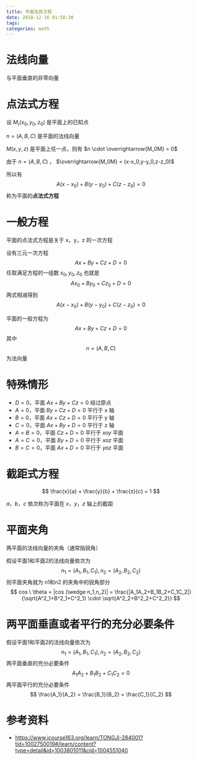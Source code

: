 ```yaml
---
title: 平面及其方程
date: 2018-12-16 01:58:30
tags:
categories: math
---
```


# 法线向量

与平面垂直的非零向量

# 点法式方程

设 $M_)(x_0,y_0,z_0)$ 是平面上的已知点

$n=(A,B,C)$ 是平面的法线向量

$M(x,y,z)$ 是平面上任一点，则有 $n \cdot \overrightarrow{M_0M} = 0$

由于 $n=(A,B,C)$ ， $\overrightarrow{M_0M} = (x-x_0,y-y_0,z-z_0)$

所以有
$$
A(x-x_0)+B(y-y_0)+C(z-z_0)=0
$$
 称为平面的**点法式方程**

# 一般方程

平面的点法式方程是关于 x，y，z 的一次方程

设有三元一次方程
$$
Ax+By+Cz+D=0
$$
任取满足方程的一组数 $x_0, y_0, z_0$ 也就是
$$
Ax_0+By_0+Cz_0+D=0
$$
两式相减得到
$$
A(x-x_0)+B(y-y_0)+C(z-z_0)=0
$$


平面的一般方程为
$$
Ax+By+Cz+D=0
$$
其中
$$
n=(A,B,C)
$$
为法向量

# 特殊情形

- $D=0$，平面 $Ax+By+Cz=0$ 经过原点
- $A=0$，平面 $By+Cz+D=0$ 平行于 x 轴
- $B=0$，平面 $Ax+Cz+D=0$ 平行于 y 轴
- $C=0$，平面 $Ax+By+D=0$ 平行于 z 轴
- $A=B=0$，平面 $Cz+D=0$ 平行于 $xoy$ 平面
- $A=C=0$，平面 $By+D=0$ 平行于 $xoz$ 平面
- $B=C=0$，平面 $Ax+D=0$ 平行于 $yoz$ 平面

# 截距式方程

$$
\frac{x}{a} + \frac{y}{b} + \frac{z}{c} = 1
$$

$a，b，c$ 依次称为平面在 $x，y，z$ 轴上的截距

# 平面夹角

两平面的法线向量的夹角（通常指锐角）

假设平面1和平面2的法线向量依次为
$$
n_1=(A_1,B_1,C_1),n_2=(A_2,B_2,C_2)
$$
则平面夹角就为 n1和n2 的夹角中的锐角部分
$$
cos \ \theta = |cos (\wedge n_1,n_2)| = 
\frac{|A_1A_2+B_1B_2+C_1C_2|}{\sqrt{A^2_1+B^2_1+C^2_1} \cdot \sqrt{A^2_2+B^2_2+C^2_2}}
$$

# 两平面垂直或者平行的充分必要条件

假设平面1和平面2的法线向量依次为
$$
n_1=(A_1,B_1,C_1),n_2=(A_2,B_2,C_2)
$$
两平面垂直的充分必要条件
$$
A_1A_2+B_1B_2+C_1C_2=0
$$
两平面平行的充分必要条件
$$
\frac{A_1}{A_2} = \frac{B_1}{B_2} = \frac{C_1}{C_2}
$$


# 参考资料

- https://www.icourse163.org/learn/TONGJI-284001?tid=1002750019#/learn/content?type=detail&id=1003801011&cid=1004551040